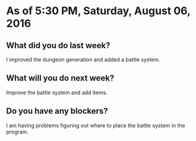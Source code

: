 # As of 5:30 PM, Saturday, August 06, 2016

## What did you do last week?

I improved the dungeon generation and added a battle system.

## What will you do next week?

Improve the battle system and add items.

## Do you have any blockers?

I am having problems figuring out where to place the battle system in the program.

